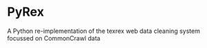 # PyRex
A Python re-implementation of the texrex web data cleaning system focussed on CommonCrawl data
